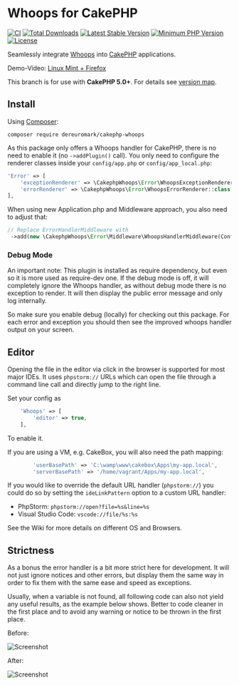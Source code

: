 # Whoops for CakePHP

[![CI](https://github.com/dereuromark/cakephp-whoops/workflows/CI/badge.svg?branch=master)](https://github.com/dereuromark/cakephp-whoops/actions?query=workflow%3ACI+branch%3Amaster)
[![Total Downloads](https://poser.pugx.org/dereuromark/cakephp-whoops/d/total.svg)](https://packagist.org/packages/dereuromark/cakephp-whoops)
[![Latest Stable Version](https://poser.pugx.org/dereuromark/cakephp-whoops/v/stable.svg)](https://packagist.org/packages/dereuromark/cakephp-whoops)
[![Minimum PHP Version](https://img.shields.io/badge/php-%3E%3D%208.1-8892BF.svg)](https://php.net/)
[![License](https://img.shields.io/badge/license-MIT-brightgreen.svg?style=flat-square)](https://packagist.org/packages/dereuromark/cakephp-whoops)

Seamlessly integrate [Whoops] into [CakePHP] applications.

Demo-Video: [Linux Mint + Firefox](https://streamable.com/s/h63t3/xweicf)

This branch is for use with **CakePHP 5.0+**. For details see [version map](https://github.com/dereuromark/cakephp-whoops/wiki#cakephp-version-map).

## Install

Using [Composer]:

```
composer require dereuromark/cakephp-whoops
```

As this package only offers a Whoops handler for CakePHP, there is no need to
enable it (no `->addPlugin()` call). You only need to configure the renderer classes inside your `config/app.php` or `config/app_local.php`:

```php
'Error' => [
	'exceptionRenderer' => \CakephpWhoops\Error\WhoopsExceptionRenderer::class,
	'errorRenderer' => \CakephpWhoops\Error\WhoopsErrorRenderer::class
],
```

When using new Application.php and Middleware approach, you also need to adjust that:
```php
// Replace ErrorHandlerMiddleware with
 ->add(new \CakephpWhoops\Error\Middleware\WhoopsHandlerMiddleware(Configure::read('Error')))
```

### Debug Mode
An important note: This plugin is installed as require dependency, but even so it is more used as require-dev one.
If the debug mode is off, it will completely ignore the Whoops handler, as without debug mode there is no exception to render.
It will then display the public error message and only log internally.

So make sure you enable debug (locally) for checking out this package.
For each error and exception you should then see the improved whoops handler output on your screen.

## Editor
Opening the file in the editor via click in the browser is supported for most major IDEs.
It uses `phpstorm://` URLs which can open the file through a command line call and directly jump to the right line.

Set your config as
```php
	'Whoops' => [
		'editor' => true,
	],
```
To enable it.

If you are using a VM, e.g. CakeBox, you will also need the path mapping:
```php
		'userBasePath' => 'C:\wamp\www\cakebox\Apps\my-app.local',
		'serverBasePath' => '/home/vagrant/Apps/my-app.local',
```


If you would like to override the default URL handler (`phpstorm://`) you could do so by setting the `ideLinkPattern` option to a custom URL handler:

* PhpStorm: `phpstorm://open?file=%s&line=%s`
* Visual Studio Code: `vscode://file/%s:%s`

See the Wiki for more details on different OS and Browsers.

## Strictness
As a bonus the error handler is a bit more strict here for development.
It will not just ignore notices and other errors, but display them the same way in order to fix them with the same ease and speed as exceptions.

Usually, when a variable is not found, all following code can also not yield any useful results, as the example below shows.
Better to code cleaner in the first place and to avoid any warning or notice to be thrown in the first place.

Before:

![Screenshot](docs/cake.png)

After:

![Screenshot](docs/whoops.png)

[CakePHP]:https://cakephp.org
[Composer]:https://getcomposer.org
[Whoops]:https://filp.github.io/whoops/
